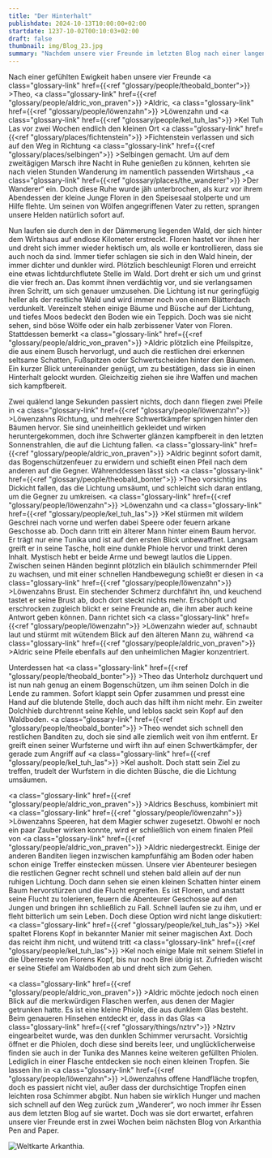 ```yaml
---
title: "Der Hinterhalt"
publishdate: 2024-10-13T10:00:00+02:00
startdate: 1237-10-02T00:10:03+02:00
draft: false
thumbnail: img/Blog_23.jpg
summary: "Nachdem unsere vier Freunde im letzten Blog nach einer langen Wanderung endlich im Rasthaus 'Der Wanderer' angekommen waren und sich nur auf eine warme Mahlzeit gefreut hatten, stürmte plötzlich ein kleiner, blutender Junge in den Speisesaal und bat verzweifelt um Hilfe. Heldenhaft, wie unsere vier Freunde nun mal sind, rennen sie nun durch den dichten Wald. Ob sie dem Jungen wirklich helfen können, erfahrt ihr hier:"
---
```


Nach einer gefühlten Ewigkeit haben unsere vier Freunde <a class="glossary-link" href={{<ref "glossary/people/theobald_bonter">}} >Theo</a>, <a class="glossary-link" href={{<ref "glossary/people/aldric_von_praven">}} >Aldric</a>, <a class="glossary-link" href={{<ref "glossary/people/löwenzahn">}} >Löwenzahn</a> und <a class="glossary-link" href={{<ref "glossary/people/kel_tuh_las">}} >Kel Tuh Las</a> vor zwei Wochen endlich den kleinen Ort <a class="glossary-link" href={{<ref "glossary/places/fichtenstein">}} >Fichtenstein</a> verlassen und sich auf den Weg in Richtung <a class="glossary-link" href={{<ref "glossary/places/selbingen">}} >Selbingen</a> gemacht. Um auf dem zweitägigen Marsch ihre Nacht in Ruhe genießen zu können, kehrten sie nach vielen Stunden Wanderung im namentlich passenden Wirtshaus „<a class="glossary-link" href={{<ref "glossary/places/the_wanderer">}} >Der Wanderer</a>“ ein. Doch diese Ruhe wurde jäh unterbrochen, als kurz vor ihrem Abendessen der kleine Junge Floren in den Speisesaal stolperte und um Hilfe flehte. Um seinen von Wölfen angegriffenen Vater zu retten, sprangen unsere Helden natürlich sofort auf.

Nun laufen sie durch den in der Dämmerung liegenden Wald, der sich hinter dem Wirtshaus auf endlose Kilometer erstreckt. Floren hastet vor ihnen her und dreht sich immer wieder hektisch um, als wolle er kontrollieren, dass sie auch noch da sind. Immer tiefer schlagen sie sich in den Wald hinein, der immer dichter und dunkler wird. Plötzlich beschleunigt Floren und erreicht eine etwas lichtdurchflutete Stelle im Wald. Dort dreht er sich um und grinst die vier frech an. Das kommt ihnen verdächtig vor, und sie verlangsamen ihren Schritt, um sich genauer umzusehen. Die Lichtung ist nur geringfügig heller als der restliche Wald und wird immer noch von einem Blätterdach verdunkelt. Vereinzelt stehen einige Bäume und Büsche auf der Lichtung, und tiefes Moos bedeckt den Boden wie ein Teppich. Doch was sie nicht sehen, sind böse Wölfe oder ein halb zerbissener Vater von Floren. Stattdessen bemerkt <a class="glossary-link" href={{<ref "glossary/people/aldric_von_praven">}} >Aldric</a> plötzlich eine Pfeilspitze, die aus einem Busch hervorlugt, und auch die restlichen drei erkennen seltsame Schatten, Fußspitzen oder Schwertscheiden hinter den Bäumen. Ein kurzer Blick untereinander genügt, um zu bestätigen, dass sie in einen Hinterhalt gelockt wurden. Gleichzeitig ziehen sie ihre Waffen und machen sich kampfbereit.

Zwei quälend lange Sekunden passiert nichts, doch dann fliegen zwei Pfeile in <a class="glossary-link" href={{<ref "glossary/people/löwenzahn">}} >Löwenzahns</a> Richtung, und mehrere Schwertkämpfer springen hinter den Bäumen hervor. Sie sind uneinheitlich gekleidet und wirken heruntergekommen, doch ihre Schwerter glänzen kampfbereit in den letzten Sonnenstrahlen, die auf die Lichtung fallen. <a class="glossary-link" href={{<ref "glossary/people/aldric_von_praven">}} >Aldric</a> beginnt sofort damit, das Bogenschützenfeuer zu erwidern und schießt einen Pfeil nach dem anderen auf die Gegner. Währenddessen lässt sich <a class="glossary-link" href={{<ref "glossary/people/theobald_bonter">}} >Theo</a> vorsichtig ins Dickicht fallen, das die Lichtung umsäumt, und schleicht sich daran entlang, um die Gegner zu umkreisen. <a class="glossary-link" href={{<ref "glossary/people/löwenzahn">}} >Löwenzahn</a> und <a class="glossary-link" href={{<ref "glossary/people/kel_tuh_las">}} >Kel</a> stürmen mit wildem Geschrei nach vorne und werfen dabei Speere oder feuern arkane Geschosse ab. Doch dann tritt ein älterer Mann hinter einem Baum hervor. Er trägt nur eine Tunika und ist auf den ersten Blick unbewaffnet. Langsam greift er in seine Tasche, holt eine dunkle Phiole hervor und trinkt deren Inhalt. Mystisch hebt er beide Arme und bewegt lautlos die Lippen. Zwischen seinen Händen beginnt plötzlich ein bläulich schimmernder Pfeil zu wachsen, und mit einer schnellen Handbewegung schießt er diesen in <a class="glossary-link" href={{<ref "glossary/people/löwenzahn">}} >Löwenzahns</a> Brust. Ein stechender Schmerz durchfährt ihn, und keuchend tastet er seine Brust ab, doch dort steckt nichts mehr. Erschöpft und erschrocken zugleich blickt er seine Freunde an, die ihm aber auch keine Antwort geben können. Dann richtet sich <a class="glossary-link" href={{<ref "glossary/people/löwenzahn">}} >Löwenzahn</a> wieder auf, schnaubt laut und stürmt mit wütendem Blick auf den älteren Mann zu, während <a class="glossary-link" href={{<ref "glossary/people/aldric_von_praven">}} >Aldric</a> seine Pfeile ebenfalls auf den unheimlichen Magier konzentriert.

Unterdessen hat <a class="glossary-link" href={{<ref "glossary/people/theobald_bonter">}} >Theo</a> das Unterholz durchquert und ist nun nah genug an einem Bogenschützen, um ihm seinen Dolch in die Lende zu rammen. Sofort klappt sein Opfer zusammen und presst eine Hand auf die blutende Stelle, doch auch das hilft ihm nicht mehr. Ein zweiter Dolchhieb durchtrennt seine Kehle, und leblos sackt sein Kopf auf den Waldboden. <a class="glossary-link" href={{<ref "glossary/people/theobald_bonter">}} >Theo</a> wendet sich schnell den restlichen Banditen zu, doch sie sind alle ziemlich weit von ihm entfernt. Er greift einen seiner Wurfsterne und wirft ihn auf einen Schwertkämpfer, der gerade zum Angriff auf <a class="glossary-link" href={{<ref "glossary/people/kel_tuh_las">}} >Kel</a> ausholt. Doch statt sein Ziel zu treffen, trudelt der Wurfstern in die dichten Büsche, die die Lichtung umsäumen.

<a class="glossary-link" href={{<ref "glossary/people/aldric_von_praven">}} >Aldrics</a> Beschuss, kombiniert mit <a class="glossary-link" href={{<ref "glossary/people/löwenzahn">}} >Löwenzahns</a> Speeren, hat dem Magier schwer zugesetzt. Obwohl er noch ein paar Zauber wirken konnte, wird er schließlich von einem finalen Pfeil von <a class="glossary-link" href={{<ref "glossary/people/aldric_von_praven">}} >Aldric</a> niedergestreckt. Einige der anderen Banditen liegen inzwischen kampfunfähig am Boden oder haben schon einige Treffer einstecken müssen. Unsere vier Abenteurer besiegen die restlichen Gegner recht schnell und stehen bald allein auf der nun ruhigen Lichtung. Doch dann sehen sie einen kleinen Schatten hinter einem Baum hervorstürzen und die Flucht ergreifen. Es ist Floren, und anstatt seine Flucht zu tolerieren, feuern die Abenteurer Geschosse auf den Jungen und bringen ihn schließlich zu Fall. Schnell laufen sie zu ihm, und er fleht bitterlich um sein Leben. Doch diese Option wird nicht lange diskutiert: <a class="glossary-link" href={{<ref "glossary/people/kel_tuh_las">}} >Kel</a> spaltet Florens Kopf in bekannter Manier mit seiner magischen Axt. Doch das reicht ihm nicht, und wütend tritt <a class="glossary-link" href={{<ref "glossary/people/kel_tuh_las">}} >Kel</a> noch einige Male mit seinem Stiefel in die Überreste von Florens Kopf, bis nur noch Brei übrig ist. Zufrieden wischt er seine Stiefel am Waldboden ab und dreht sich zum Gehen.

<a class="glossary-link" href={{<ref "glossary/people/aldric_von_praven">}} >Aldric</a> möchte jedoch noch einen Blick auf die merkwürdigen Flaschen werfen, aus denen der Magier getrunken hatte. Es ist eine kleine Phiole, die aus dunklem Glas besteht. Beim genaueren Hinsehen entdeckt er, dass in das Glas <a class="glossary-link" href={{<ref "glossary/things/nztrv">}} >Nztrv</a> eingearbeitet wurde, was den dunklen Schimmer verursacht. Vorsichtig öffnet er die Phiolen, doch diese sind bereits leer, und unglücklicherweise finden sie auch in der Tunika des Mannes keine weiteren gefüllten Phiolen. Lediglich in einer Flasche entdecken sie noch einen kleinen Tropfen. Sie lassen ihn in <a class="glossary-link" href={{<ref "glossary/people/löwenzahn">}} >Löwenzahns</a> offene Handfläche tropfen, doch es passiert nicht viel, außer dass der durchsichtige Tropfen einen leichten rosa Schimmer abgibt. Nun haben sie wirklich Hunger und machen sich schnell auf den Weg zurück zum „Wanderer“, wo noch immer ihr Essen aus dem letzten Blog auf sie wartet. Doch was sie dort erwartet, erfahren unsere vier Freunde erst in zwei Wochen beim nächsten Blog von Arkanthia Pen and Paper.

<div class="img-max center">
  <img class="img-fluid" title="Weltkarte Arkanthia" alt="Weltkarte Arkanthia." src="/img/Arkanthia_Full_Map_Wanderer.jpg" />
</div>
